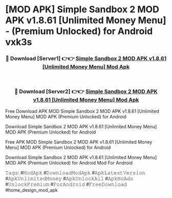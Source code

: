# [MOD APK] Simple Sandbox 2 MOD APK v1.8.61 [Unlimited Money Menu]  - (Premium Unlocked) for Android vxk3s



<div align="center">
<h3>🔴 Download [Server1] 👉👉 <a href="https://momento.my/?title=Simple_Sandbox_2_MOD_APK_v1.8.61_[Unlimited_Money_Menu]_">Simple Sandbox 2 MOD APK v1.8.61 [Unlimited Money Menu]  Mod Apk</a></h3><br>

<h3>🔴 Download [Server2] 👉👉 <a href="https://momento.my/?title=Simple_Sandbox_2_MOD_APK_v1.8.61_[Unlimited_Money_Menu]_">Simple Sandbox 2 MOD APK v1.8.61 [Unlimited Money Menu]  Mod Apk</a></h3>
</div>



Free Download APK MOD Simple Sandbox 2 MOD APK v1.8.61 [Unlimited Money Menu]  MOD APK (Premium Unlocked) for Android

Download Simple Sandbox 2 MOD APK v1.8.61 [Unlimited Money Menu]  MOD APK (Premium Unlocked) for Android

Free APK MOD Simple Sandbox 2 MOD APK v1.8.61 [Unlimited Money Menu]  MOD APK (Premium Unlocked) for Android

Download Simple Sandbox 2 MOD APK v1.8.61 [Unlimited Money Menu]  MOD APK (Premium Unlocked) for Android Mod For Android

𝚃𝚊𝚐𝚜: #𝙼𝚘𝚍𝙰𝚙𝚔 #𝙳𝚘𝚠𝚗𝚕𝚘𝚊𝚍𝙼𝚘𝚍𝙰𝚙𝚔 #𝙰𝚙𝚔𝙻𝚊𝚝𝚎𝚜𝚝𝚅𝚎𝚛𝚜𝚒𝚘𝚗 #𝙰𝚙𝚔𝚄𝚗𝚕𝚒𝚖𝚒𝚝𝚎𝚍𝙼𝚘𝚗𝚎𝚢 #𝙰𝚙𝚔𝚄𝚗𝚕𝚘𝚌𝚔𝙰𝚕𝚕 #𝙰𝚙𝚔𝙽𝚘𝙰𝚍𝚜 #𝚄𝚗𝚕𝚘𝚌𝚔𝙿𝚛𝚎𝚖𝚒𝚞𝚖 #𝙵𝚘𝚛𝙰𝚗𝚍𝚛𝚘𝚒𝚍 #𝙵𝚛𝚎𝚎𝙳𝚘𝚠𝚗𝚕𝚘𝚊𝚍 #home_design_mod_apk
